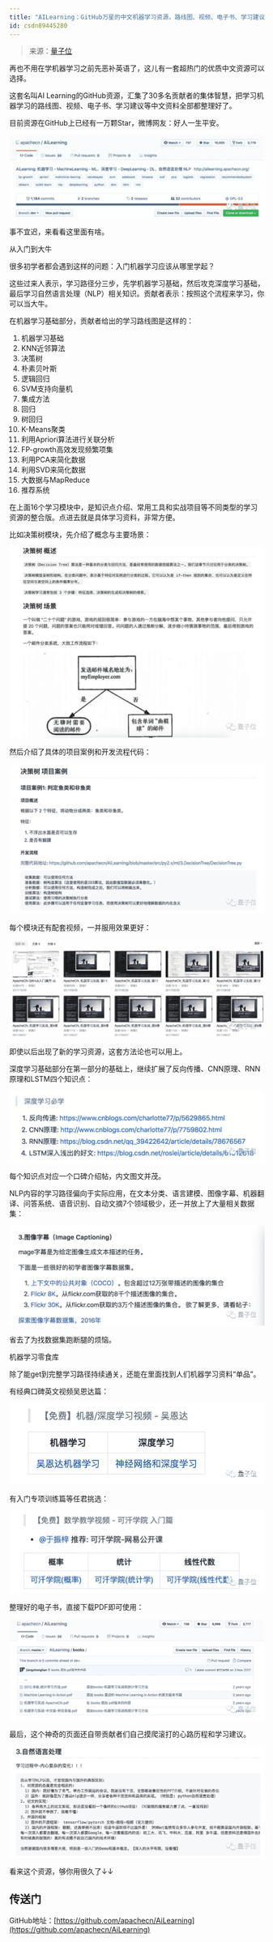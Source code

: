```yaml
---
title: "AILearning：GitHub万星的中文机器学习资源，路线图、视频、电子书、学习建议全在这"
id: csdn89445280
---
```


> 来源：[量子位](https://mp.weixin.qq.com/s?timestamp=1555895447&src=3&ver=1&signature=3GEcWr7aheM5AZuvTqwx0peTrDS2AUoirRYVeC82ZRd1sdUH08Evp0YXUz3K*TgX3m6*HTOXnz0RiO5icubMu9S0RvwEabNuKmYbQWXp23VrTfI9ev7vTG5ol5Qk33mi5mg08uw7XxclYjOF4suDyxwT0drawn6dUmwnXD*acg8=)

再也不用在学机器学习之前先恶补英语了，这儿有一套超热门的优质中文资源可以选择。

这套名叫AI Learning的GitHub资源，汇集了30多名贡献者的集体智慧，把学习机器学习的路线图、视频、电子书、学习建议等中文资料全部都整理好了。

目前资源在GitHub上已经有一万颗Star，微博网友：好人一生平安。

![](../img/8ff23ed7ab78d86dd293913f4928f8eb.png)

事不宜迟，来看看这里面有啥。

从入门到大牛

很多初学者都会遇到这样的问题：入门机器学习应该从哪里学起？

这些过来人表示，学习路径分三步，先学机器学习基础，然后攻克深度学习基础，最后学习自然语言处理（NLP）相关知识。贡献者表示：按照这个流程来学习，你可以当大牛。

在机器学习基础部分，贡献者给出的学习路线图是这样的：

1.  机器学习基础
2.  KNN近邻算法
3.  决策树
4.  朴素贝叶斯
5.  逻辑回归
6.  SVM支持向量机
7.  集成方法
8.  回归
9.  树回归
10.  K-Means聚类
11.  利用Apriori算法进行关联分析
12.  FP-growth高效发现频繁项集
13.  利用PCA来简化数据
14.  利用SVD来简化数据
15.  大数据与MapReduce
16.  推荐系统

在上面16个学习模块中，是知识点介绍、常用工具和实战项目等不同类型的学习资源的整合版。点进去就是具体学习资料，非常方便。

比如决策树模块，先介绍了概念与主要场景：

![](../img/b0de3e6493a7cbabbab2c5dba0189087.png)

然后介绍了具体的项目案例和开发流程代码：

![](../img/b905e2d38327fb8c90eba1874bb2565c.png)

每个模块还有配套视频，一并服用效果更好：

![](../img/fd2cd4ed16ba5067000bf1350bdd5a86.png)

即使以后出现了新的学习资源，这套方法论也可以用上。

深度学习基础部分在第一部分的基础上，继续扩展了反向传播、CNN原理、RNN原理和LSTM四个知识点：

![](../img/c61dce305b8a21c7d5f9900ba2654af3.png)

每个知识点对应一个口碑介绍帖，内文图文并茂。

NLP内容的学习路径偏向于实际应用，在文本分类、语言建模、图像字幕、机器翻译、问答系统、语音识别、自动文摘7个领域极少，还一并放上了大量相关数据集：

![](../img/6a8ca95bd375fd06e2e36c8a6eb6276f.png)

省去了为找数据集跑断腿的烦恼。

机器学习零食库

除了能get到完整学习路径持续通关，还能在里面找到人们机器学习资料“单品”。

有经典口碑英文视频吴恩达篇：

![](../img/a652b68c204a68b647c1ff7a990255a2.png)

有入门专项训练篇等任君挑选：

![](../img/1889bc57d0ea2788d34074ae25a6cfcd.png)

整理好的电子书，直接下载PDF即可使用：

![](../img/11c74334131fb0a21be35422ff84f42c.png)

最后，这个神奇的页面还自带贡献者们自己摸爬滚打的心路历程和学习建议。

![](../img/c63a7cea18b5676ee7871bf19405baf4.png)

看来这个资源，够你用很久了↓↓

## 传送门

GitHub地址：[https://github.com/apachecn/AiLearning](https://github.com/apachecn/AiLearning)